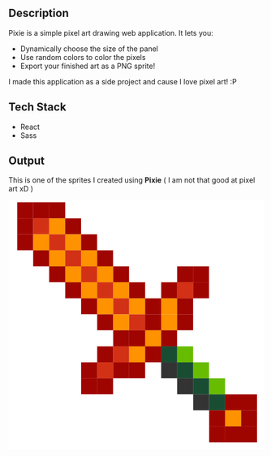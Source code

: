 ## Description 
Pixie is a simple pixel art drawing web application. It lets you: 
* Dynamically choose the size of the panel
* Use random colors to color the pixels
* Export your finished art as a PNG sprite!

I made this application as a side project and cause I love pixel art! :P 

## Tech Stack
* React
* Sass

## Output 

This is one of the sprites I created using **Pixie** ( I am not that good at pixel art xD )

![Sword](public/sword.png)
